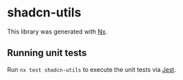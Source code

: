 # shadcn-utils

This library was generated with [Nx](https://nx.dev).

## Running unit tests

Run `nx test shadcn-utils` to execute the unit tests via [Jest](https://jestjs.io).
